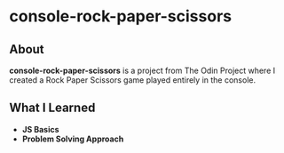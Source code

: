 # console-rock-paper-scissors

## About

**console-rock-paper-scissors** is a project from The Odin Project where I created a Rock Paper Scissors game played entirely in the console.

## What I Learned

- **JS Basics**
- **Problem Solving Approach**
